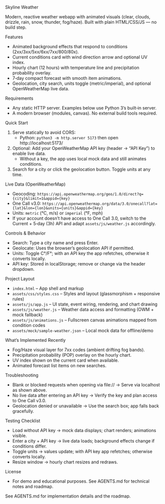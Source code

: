 Skyline Weather

Modern, reactive weather webapp with animated visuals (clear, clouds, drizzle, rain, snow, thunder, fog/haze). Built with plain HTML/CSS/JS — no build step.

Features
- Animated background effects that respond to conditions (2xx/3xx/5xx/6xx/7xx/800/80x).
- Current conditions card with wind direction arrow and optional UV index.
- Hourly chart (12 hours) with temperature line and precipitation probability overlay.
- 7‑day compact forecast with smooth item animations.
- Geolocation, city search, units toggle (metric/imperial), and optional OpenWeatherMap live data.

Requirements
- Any static HTTP server. Examples below use Python 3’s built‑in server.
- A modern browser (modules, canvas). No external build tools required.

Quick Start
1) Serve statically to avoid CORS:
   - Python: `python3 -m http.server 5173` then open http://localhost:5173/
2) Optional: Add your OpenWeatherMap API key (header → “API Key”) to enable live data.
   - Without a key, the app uses local mock data and still animates conditions.
3) Search for a city or click the geolocation button. Toggle units at any time.

Live Data (OpenWeatherMap)
- Geocoding: `https://api.openweathermap.org/geo/1.0/direct?q={city}&limit=1&appid={key}`
- One Call v3.0: `https://api.openweathermap.org/data/3.0/onecall?lat={lat}&lon={lon}&units={units}&appid={key}`
- Units: `metric` (°C, m/s) or `imperial` (°F, mph)
- If your account doesn’t have access to One Call 3.0, switch to the Current + 5‑day (3h) API and adapt `assets/js/weather.js` accordingly.

Controls & Behavior
- Search: Type a city name and press Enter.
- Geolocate: Uses the browser’s geolocation API if permitted.
- Units: Toggle C°/F°; with an API key the app refetches, otherwise it converts locally.
- API key: Stored in localStorage; remove or change via the header dropdown.

Project Layout
- `index.html` – App shell and markup
- `assets/css/styles.css` – Styles and layout (glassmorphism + responsive rules)
- `assets/js/app.js` – UI state, event wiring, rendering, and chart drawing
- `assets/js/weather.js` – Weather data access and formatting (OWM + mock fallback)
- `assets/js/animations.js` – Fullscreen canvas animations mapped from condition codes
- `assets/mock/sample-weather.json` – Local mock data for offline/demo

What’s Implemented Recently
- Fog/Haze visual layer for 7xx codes (ambient drifting fog bands).
- Precipitation probability (POP) overlay on the hourly chart.
- UV index shown on the current card when available.
- Animated forecast list items on new searches.

Troubleshooting
- Blank or blocked requests when opening via file:// → Serve via localhost as shown above.
- No live data after entering an API key → Verify the key and plan access to One Call v3.0.
- Geolocation denied or unavailable → Use the search box; app falls back gracefully.

Testing Checklist
- Load without API key → mock data displays; chart renders; animations visible.
- Enter a city + API key → live data loads; background effects change if conditions differ.
- Toggle units → values update; with API key app refetches; otherwise converts locally.
- Resize window → hourly chart resizes and redraws.

License
- For demo and educational purposes. See AGENTS.md for technical notes and roadmap.

See AGENTS.md for implementation details and the roadmap.
